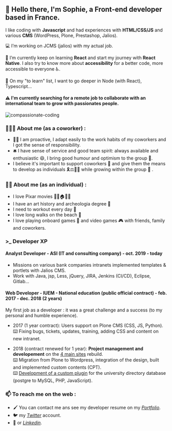 ## 👋 Hello there, I'm Sophie, a Front-end developer based in France.  

<p>I like coding with <b>Javascript</b> and had experiences with <b>HTML/CSS/JS</b> and various <b>CMS</b> (WordPress, Plone, Prestashop, Jalios).</p>

<p>💻 I’m working on JCMS (jalios) with my actual job.</p>

<p>🔭 I’m currently keep on learning <b>React</b> and start my journey with <b>React Native</b>.   
I also try to know more about <b>accessibility</b> for a better code, more accessible to everyone ♿.</p>

🌱 On my "to learn" list, I want to go deeper in Node (with React), Typescript...

#### ⚠️ I'm currently searching for a remote job to collaborate with an international team to grow with passionates people.

![compassionate-coding](/S0f1eM/S0f1eM/blob/master/compassionate.jpeg)

### 👩🏻‍💼 About me (as a coworker) : 
* 🙋‍♀️ I am proactive, I adapt easily to the work habits of my coworkers and I got the sense of responsibility.   
* 🛎️ I have sense of service and good team spirit: always available and enthusiastic 😄, I bring good humour and optimism to the group 🌼.   
* I believe it's important to support coworkers 🤗 and give them the means to develop as individuals 🎗️⚖️🏳️‍🌈 while growing within the group 💯 .

### 👩‍💻 About me (as an individual) : 
* I love Pixar movies 🎈🎈🏠🎈🎈  
* I have an art history and archeologia degree 🤠  
* I need to workout every day 💪  
* I love long walks on the beach 🌅
* I love playing onboard games 🎲 and video games 🎮 with friends, family and coworkers.

### >_ Developer XP

#### Analyst Developer - ASI (IT and consulting company) - oct. 2019 - today

* Missions on various bank companies intranets implemented templates & portlets with Jalios CMS.
* Work with Java, jsp, Less, jQuery, JIRA, Jenkins (CI/CD), Eclipse, Gitlab...

#### Web Developer - IUEM - National education (public official contract) - feb. 2017 - dec. 2018 (2 years)

<p>My first job as a developer : it was a great challenge and a success (to my personal and humble experience).</p>

* 2017 (1 year contract): Users support on Plone CMS (CSS, JS, Python).   
⌨️ Fixing bugs, tickets, updates, training, adding CSS and content on new intranet. 

* 2018 (contract renewed for 1 year): <b>Project management and developement</b> on the [4 main sites](https://www-iuem.univ-brest.fr/) rebuild.  
⌨️ Migration from Plone to Wordpress, integration of the design, built and implemented custom contents (CPT).  
⌨️ [Development of a custom plugin](https://github.com/S0f1eM/my-first-wp-plugin) for the university directory database (postgre to MySQL, PHP, JavaScript).

### 📫 To reach me on the web : 

* 🖌️ You can contact me ans see my developer resume on my *[Portfolio](https://sophie-marchand.netlify.app/)*.
* 🐦 my *[Twitter](https://twitter.com/S0f1eM)* account.
* 💬 or *[Linkedin](https://www.linkedin.com/in/sophie-marchand-web-developer/)*. 

